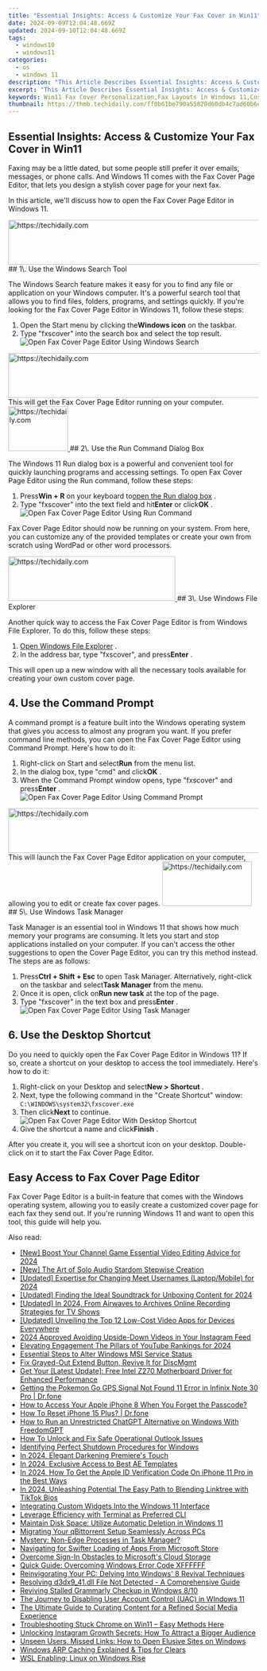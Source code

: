 ```yaml
---
title: "Essential Insights: Access & Customize Your Fax Cover in Win11"
date: 2024-09-09T12:04:48.669Z
updated: 2024-09-10T12:04:48.669Z
tags:
  - windows10
  - windows11
categories:
  - os
  - windows 11
description: "This Article Describes Essential Insights: Access & Customize Your Fax Cover in Win11"
excerpt: "This Article Describes Essential Insights: Access & Customize Your Fax Cover in Win11"
keywords: Win11 Fax Cover Personalization,Fax Layouts in Windows 11,Custom Win11 Fax Design,Easy Fax Cover Access W11,Optimize Fax Cover Windows,Windows 11 Fax Cover Tips,Enhance Fax Cover with Win11
thumbnail: https://thmb.techidaily.com/ff0b61be790a55820d60db4c7ad60b6e5b6b95574b036e27c98e637af2bd24e8.jpg
---
```


## Essential Insights: Access & Customize Your Fax Cover in Win11

 Faxing may be a little dated, but some people still prefer it over emails, messages, or phone calls. And Windows 11 comes with the Fax Cover Page Editor, that lets you design a stylish cover page for your next fax.

 In this article, we'll discuss how to open the Fax Cover Page Editor in Windows 11.

<!-- affiliate ads begin -->
<a href="https://bluettiit.sjv.io/c/5597632/2114267/17093" target="_top" id="2114267">
  <img src="//a.impactradius-go.com/display-ad/17093-2114267" border="0" alt="https://techidaily.com" width="728" height="90"/>
</a>
<img height="0" width="0" src="https://bluettiit.sjv.io/i/5597632/2114267/17093" style="position:absolute;visibility:hidden;" border="0" />
<!-- affiliate ads end -->
## 1\. Use the Windows Search Tool

 The Windows Search feature makes it easy for you to find any file or application on your Windows computer. It's a powerful search tool that allows you to find files, folders, programs, and settings quickly. If you're looking for the Fax Cover Page Editor in Windows 11, follow these steps:

1. Open the Start menu by clicking the**Windows icon** on the taskbar.
2. Type "fxscover" into the search box and select the top result.  
![Open Fax Cover Page Editor Using Windows Search](https://static1.makeuseofimages.com/wordpress/wp-content/uploads/2022/12/open-fax-cover-page-editor-using-windows-search.jpg)

<!-- affiliate ads begin -->
<a href="https://unicoeye.pxf.io/c/5597632/2134491/18498" target="_top" id="2134491">
  <img src="//a.impactradius-go.com/display-ad/18498-2134491" border="0" alt="https://techidaily.com" width="728" height="90"/>
</a>
<img height="0" width="0" src="https://unicoeye.pxf.io/i/5597632/2134491/18498" style="position:absolute;visibility:hidden;" border="0" />
<!-- affiliate ads end -->
This will get the Fax Cover Page Editor running on your computer.

<!-- affiliate ads begin -->
<a href="https://aligracehair.sjv.io/c/5597632/2115939/19272" target="_top" id="2115939">
  <img src="//a.impactradius-go.com/display-ad/19272-2115939" border="0" alt="https://techidaily.com" width="120" height="90"/>
</a>
<img height="0" width="0" src="https://aligracehair.sjv.io/i/5597632/2115939/19272" style="position:absolute;visibility:hidden;" border="0" />
<!-- affiliate ads end -->
## 2\. Use the Run Command Dialog Box

 The Windows 11 Run dialog box is a powerful and convenient tool for quickly launching programs and accessing settings. To open Fax Cover Page Editor using the Run command, follow these steps:

1. Press**Win + R** on your keyboard to[open the Run dialog box](https://www.makeuseof.com/windows-open-run-command-dialog-box/) .
2. Type "fxscover" into the text field and hit**Enter** or click**OK** .  
![Open Fax Cover Page Editor Using Run Command](https://static1.makeuseofimages.com/wordpress/wp-content/uploads/2022/12/open-fax-cover-page-editor-using-run-command.jpg)

 Fax Cover Page Editor should now be running on your system. From here, you can customize any of the provided templates or create your own from scratch using WordPad or other word processors.

<!-- affiliate ads begin -->
<a href="https://aligracehair.sjv.io/c/5597632/2115918/19272" target="_top" id="2115918">
  <img src="//a.impactradius-go.com/display-ad/19272-2115918" border="0" alt="https://techidaily.com" width="336" height="90"/>
</a>
<img height="0" width="0" src="https://aligracehair.sjv.io/i/5597632/2115918/19272" style="position:absolute;visibility:hidden;" border="0" />
<!-- affiliate ads end -->
## 3\. Use Windows File Explorer

 Another quick way to access the Fax Cover Page Editor is from Windows File Explorer. To do this, follow these steps:

1. [Open Windows File Explorer](https://www.makeuseof.com/windows-open-file-explorer/) .
2. In the address bar, type "fxscover", and press**Enter** .

 This will open up a new window with all the necessary tools available for creating your own custom cover page.

## 4\. Use the Command Prompt

 A command prompt is a feature built into the Windows operating system that gives you access to almost any program you want. If you prefer command line methods, you can open the Fax Cover Page Editor using Command Prompt. Here's how to do it:

1. Right-click on Start and select**Run** from the menu list.
2. In the dialog box, type "cmd" and click**OK** .
3. When the Command Prompt window opens, type "fxscover" and press**Enter** .  
![Open Fax Cover Page Editor Using Command Prompt](https://static1.makeuseofimages.com/wordpress/wp-content/uploads/2022/12/open-fax-cover-page-editor-using-command-prompt.jpg)

<!-- affiliate ads begin -->
<a href="https://wigfever.sjv.io/c/5597632/2014851/22899" target="_top" id="2014851">
  <img src="//a.impactradius-go.com/display-ad/22899-2014851" border="0" alt="https://techidaily.com" width="728" height="90"/>
</a>
<img height="0" width="0" src="https://wigfever.sjv.io/i/5597632/2014851/22899" style="position:absolute;visibility:hidden;" border="0" />
<!-- affiliate ads end -->
 This will launch the Fax Cover Page Editor application on your computer, allowing you to edit or create fax cover pages.

<!-- affiliate ads begin -->
<a href="https://aligracehair.sjv.io/c/5597632/2115943/19272" target="_top" id="2115943">
  <img src="//a.impactradius-go.com/display-ad/19272-2115943" border="0" alt="https://techidaily.com" width="180" height="90"/>
</a>
<img height="0" width="0" src="https://aligracehair.sjv.io/i/5597632/2115943/19272" style="position:absolute;visibility:hidden;" border="0" />
<!-- affiliate ads end -->
## 5\. Use Windows Task Manager

 Task Manager is an essential tool in Windows 11 that shows how much memory your programs are consuming. It lets you start and stop applications installed on your computer. If you can't access the other suggestions to open the Cover Page Editor, you can try this method instead. The steps are as follows:

1. Press**Ctrl + Shift + Esc** to open Task Manager. Alternatively, right-click on the taskbar and select**Task Manager** from the menu.
2. Once it is open, click on**Run new task** at the top of the page.
3. Type "fxscover" in the text box and press**Enter** .  
![Open Fax Cover Page Editor Using Task Manager](https://static1.makeuseofimages.com/wordpress/wp-content/uploads/2022/12/open-fax-cover-page-editor-using-task-manager.jpg)

## 6\. Use the Desktop Shortcut

 Do you need to quickly open the Fax Cover Page Editor in Windows 11? If so, create a shortcut on your desktop to access the tool immediately. Here's how to do it:

1. Right-click on your Desktop and select**New > Shortcut** .
2. Next, type the following command in the "Create Shortcut" window:  
`C:\WINDOWS\system32\fxscover.exe`
3. Then click**Next** to continue.  
![Open Fax Cover Page Editor With Desktop Shortcut](https://static1.makeuseofimages.com/wordpress/wp-content/uploads/2022/12/open-fax-cover-page-editor-with-desktop-shortcut.jpg)
4. Give the shortcut a name and click**Finish** .

 After you create it, you will see a shortcut icon on your desktop. Double-click on it to start the Fax Cover Page Editor.

## Easy Access to Fax Cover Page Editor

 Fax Cover Page Editor is a built-in feature that comes with the Windows operating system, allowing you to easily create a customized cover page for each fax they send out. If you're running Windows 11 and want to open this tool, this guide will help you.


<ins class="adsbygoogle"
     style="display:block"
     data-ad-format="autorelaxed"
     data-ad-client="ca-pub-7571918770474297"
     data-ad-slot="1223367746"></ins>



<ins class="adsbygoogle"
     style="display:block"
     data-ad-client="ca-pub-7571918770474297"
     data-ad-slot="8358498916"
     data-ad-format="auto"
     data-full-width-responsive="true"></ins>

<span class="atpl-alsoreadstyle">Also read:</span>
<div><ul>
<li><a href="https://youtube-docs.techidaily.com/oost-your-channel-game-essential-video-editing-advice-for-2024/"><u>[New] Boost Your Channel Game Essential Video Editing Advice for 2024</u></a></li>
<li><a href="https://fox-info.techidaily.com/new-the-art-of-solo-audio-stardom-stepwise-creation/"><u>[New] The Art of Solo Audio Stardom Stepwise Creation</u></a></li>
<li><a href="https://screen-activity-recording.techidaily.com/updated-expertise-for-changing-meet-usernames-laptopmobile-for-2024/"><u>[Updated] Expertise for Changing Meet Usernames (Laptop/Mobile) for 2024</u></a></li>
<li><a href="https://vp-tips.techidaily.com/updated-finding-the-ideal-soundtrack-for-unboxing-content-for-2024/"><u>[Updated] Finding the Ideal Soundtrack for Unboxing Content for 2024</u></a></li>
<li><a href="https://on-screen-recording.techidaily.com/updated-in-2024-from-airwaves-to-archives-online-recording-strategies-for-tv-shows/"><u>[Updated] In 2024, From Airwaves to Archives Online Recording Strategies for TV Shows</u></a></li>
<li><a href="https://fox-links.techidaily.com/updated-unveiling-the-top-12-low-cost-video-apps-for-devices-everywhere/"><u>[Updated] Unveiling the Top 12 Low-Cost Video Apps for Devices Everywhere</u></a></li>
<li><a href="https://extra-hints.techidaily.com/2024-approved-avoiding-upside-down-videos-in-your-instagram-feed/"><u>2024 Approved Avoiding Upside-Down Videos in Your Instagram Feed</u></a></li>
<li><a href="https://youtube-web.techidaily.com/ting-engagement-the-pillars-of-youtube-rankings-for-2024/"><u>Elevating Engagement The Pillars of YouTube Rankings for 2024</u></a></li>
<li><a href="https://windows11.techidaily.com/essential-steps-to-alter-windows-msi-service-status/"><u>Essential Steps to Alter Windows MSI Service Status</u></a></li>
<li><a href="https://windows11.techidaily.com/fix-grayed-out-extend-button-revive-it-for-discmgmt/"><u>Fix Grayed-Out Extend Button, Revive It for DiscMgmt</u></a></li>
<li><a href="https://hardware-updates.techidaily.com/get-your-latest-update-free-intel-z270-motherboard-driver-for-enhanced-performance/"><u>Get Your [Latest Update]: Free Intel Z270 Motherboard Driver for Enhanced Performance</u></a></li>
<li><a href="https://android-location.techidaily.com/getting-the-pokemon-go-gps-signal-not-found-11-error-in-infinix-note-30-pro-drfone-by-drfone-virtual/"><u>Getting the Pokemon Go GPS Signal Not Found 11 Error in Infinix Note 30 Pro | Dr.fone</u></a></li>
<li><a href="https://ios-unlock.techidaily.com/how-to-access-your-apple-iphone-8-when-you-forget-the-passcode-by-drfone-ios/"><u>How to Access Your Apple iPhone 8 When You Forget the Passcode?</u></a></li>
<li><a href="https://blog-min.techidaily.com/how-to-reset-iphone-15-plus-drfone-by-drfone-ios-system-repair-ios-system-repair/"><u>How To Reset iPhone 15 Plus? | Dr.fone</u></a></li>
<li><a href="https://windows11.techidaily.com/how-to-run-an-unrestricted-chatgpt-alternative-on-windows-with-freedomgpt/"><u>How to Run an Unrestricted ChatGPT Alternative on Windows With FreedomGPT</u></a></li>
<li><a href="https://windows11.techidaily.com/how-to-unlock-and-fix-safe-operational-outlook-issues/"><u>How To Unlock and Fix Safe Operational Outlook Issues</u></a></li>
<li><a href="https://windows11.techidaily.com/identifying-perfect-shutdown-procedures-for-windows/"><u>Identifying Perfect Shutdown Procedures for Windows</u></a></li>
<li><a href="https://article-knowledge.techidaily.com/in-2024-elegant-darkening-premieres-touch/"><u>In 2024, Elegant Darkening Premiere's Touch</u></a></li>
<li><a href="https://some-techniques.techidaily.com/in-2024-exclusive-access-to-best-ae-templates/"><u>In 2024, Exclusive Access to Best AE Templates</u></a></li>
<li><a href="https://apple-account.techidaily.com/in-2024-how-to-get-the-apple-id-verification-code-on-iphone-11-pro-in-the-best-ways-by-drfone-ios/"><u>In 2024, How To Get the Apple ID Verification Code On iPhone 11 Pro in the Best Ways</u></a></li>
<li><a href="https://fox-glue.techidaily.com/in-2024-unleashing-potential-the-easy-path-to-blending-linktree-with-tiktok-bios/"><u>In 2024, Unleashing Potential The Easy Path to Blending Linktree with TikTok Bios</u></a></li>
<li><a href="https://windows11.techidaily.com/integrating-custom-widgets-into-the-windows-11-interface/"><u>Integrating Custom Widgets Into the Windows 11 Interface</u></a></li>
<li><a href="https://windows11.techidaily.com/leverage-efficiency-with-terminal-as-preferred-cli/"><u>Leverage Efficiency with Terminal as Preferred CLI</u></a></li>
<li><a href="https://windows11.techidaily.com/maintain-disk-space-utilize-automatic-deletion-in-windows-11/"><u>Maintain Disk Space: Utilize Automatic Deletion in Windows 11</u></a></li>
<li><a href="https://windows11.techidaily.com/migrating-your-qbittorrent-setup-seamlessly-across-pcs/"><u>Migrating Your qBittorrent Setup Seamlessly Across PCs</u></a></li>
<li><a href="https://windows11.techidaily.com/mystery-non-edge-processes-in-task-manager/"><u>Mystery: Non-Edge Processes in Task Manager?</u></a></li>
<li><a href="https://windows11.techidaily.com/navigating-for-swifter-loading-of-apps-from-microsoft-store/"><u>Navigating for Swifter Loading of Apps From Microsoft Store</u></a></li>
<li><a href="https://windows11.techidaily.com/overcome-sign-in-obstacles-to-microsofts-cloud-storage/"><u>Overcome Sign-In Obstacles to Microsoft's Cloud Storage</u></a></li>
<li><a href="https://windows11.techidaily.com/quick-guide-overcoming-windows-error-code-xffffff/"><u>Quick Guide: Overcoming Windows Error Code XFFFFFF</u></a></li>
<li><a href="https://windows11.techidaily.com/reinvigorating-your-pc-delving-into-windows-8-revival-techniques/"><u>Reinvigorating Your PC: Delving Into Windows' 8 Revival Techniques</u></a></li>
<li><a href="https://technical-tips.techidaily.com/resolving-d3dx941dll-file-not-detected-a-comprehensive-guide/"><u>Resolving d3dx9_41.dll File Not Detected - A Comprehensive Guide</u></a></li>
<li><a href="https://windows11.techidaily.com/reviving-stalled-grammarly-checkup-in-windows-810/"><u>Reviving Stalled Grammarly Checkup in Windows 8/10</u></a></li>
<li><a href="https://windows11.techidaily.com/the-journey-to-disabling-user-account-control-uac-in-windows-11/"><u>The Journey to Disabling User Account Control (UAC) in WIndows 11</u></a></li>
<li><a href="https://facebook.techidaily.com/the-ultimate-guide-to-curating-content-for-a-refined-social-media-experience/"><u>The Ultimate Guide to Curating Content for a Refined Social Media Experience</u></a></li>
<li><a href="https://windows11.techidaily.com/troubleshooting-stuck-chrome-on-win11-easy-methods-here/"><u>Troubleshooting Stuck Chrome on Win11 – Easy Methods Here</u></a></li>
<li><a href="https://tech-renaissance.techidaily.com/unlocking-instagram-growth-secrets-how-to-attract-a-bigger-audience/"><u>Unlocking Instagram Growth Secrets: How To Attract a Bigger Audience</u></a></li>
<li><a href="https://windows11.techidaily.com/unseen-users-missed-links-how-to-open-elusive-sites-on-windows/"><u>Unseen Users, Missed Links: How to Open Elusive Sites on Windows</u></a></li>
<li><a href="https://windows11.techidaily.com/windows-arp-caching-explained-and-tips-for-clears/"><u>Windows ARP Caching Explained & Tips for Clears</u></a></li>
<li><a href="https://windows11.techidaily.com/wsl-enabling-linux-on-windows-rise/"><u>WSL Enabling: Linux on Windows Rise</u></a></li>
</ul></div>
